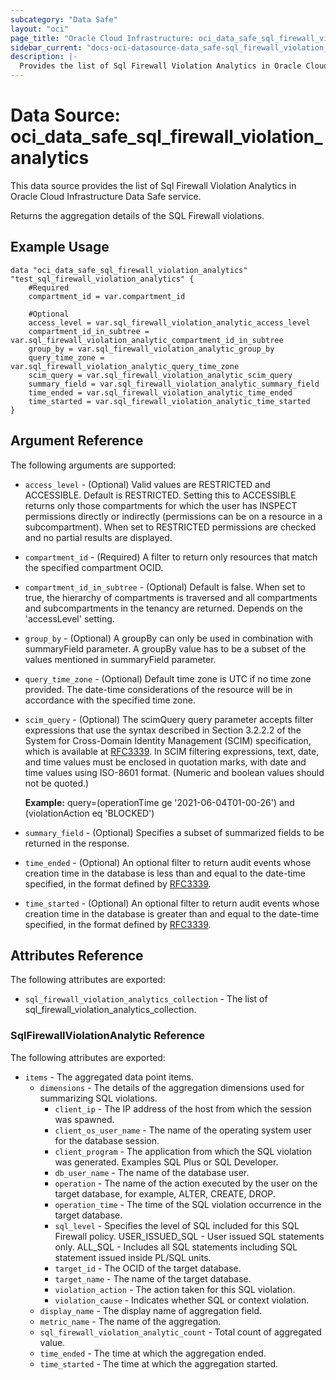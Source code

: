 ```yaml
---
subcategory: "Data Safe"
layout: "oci"
page_title: "Oracle Cloud Infrastructure: oci_data_safe_sql_firewall_violation_analytics"
sidebar_current: "docs-oci-datasource-data_safe-sql_firewall_violation_analytics"
description: |-
  Provides the list of Sql Firewall Violation Analytics in Oracle Cloud Infrastructure Data Safe service
---
```


# Data Source: oci_data_safe_sql_firewall_violation_analytics
This data source provides the list of Sql Firewall Violation Analytics in Oracle Cloud Infrastructure Data Safe service.

Returns the aggregation details of the SQL Firewall violations.


## Example Usage

```hcl
data "oci_data_safe_sql_firewall_violation_analytics" "test_sql_firewall_violation_analytics" {
	#Required
	compartment_id = var.compartment_id

	#Optional
	access_level = var.sql_firewall_violation_analytic_access_level
	compartment_id_in_subtree = var.sql_firewall_violation_analytic_compartment_id_in_subtree
	group_by = var.sql_firewall_violation_analytic_group_by
	query_time_zone = var.sql_firewall_violation_analytic_query_time_zone
	scim_query = var.sql_firewall_violation_analytic_scim_query
	summary_field = var.sql_firewall_violation_analytic_summary_field
	time_ended = var.sql_firewall_violation_analytic_time_ended
	time_started = var.sql_firewall_violation_analytic_time_started
}
```

## Argument Reference

The following arguments are supported:

* `access_level` - (Optional) Valid values are RESTRICTED and ACCESSIBLE. Default is RESTRICTED. Setting this to ACCESSIBLE returns only those compartments for which the user has INSPECT permissions directly or indirectly (permissions can be on a resource in a subcompartment). When set to RESTRICTED permissions are checked and no partial results are displayed. 
* `compartment_id` - (Required) A filter to return only resources that match the specified compartment OCID.
* `compartment_id_in_subtree` - (Optional) Default is false. When set to true, the hierarchy of compartments is traversed and all compartments and subcompartments in the tenancy are returned. Depends on the 'accessLevel' setting. 
* `group_by` - (Optional) A groupBy can only be used in combination with summaryField parameter. A groupBy value has to be a subset of the values mentioned in summaryField parameter. 
* `query_time_zone` - (Optional) Default time zone is UTC if no time zone provided. The date-time considerations of the resource will be in accordance with the specified time zone. 
* `scim_query` - (Optional) The scimQuery query parameter accepts filter expressions that use the syntax described in Section 3.2.2.2 of the System for Cross-Domain Identity Management (SCIM) specification, which is available at [RFC3339](https://tools.ietf.org/html/draft-ietf-scim-api-12). In SCIM filtering expressions, text, date, and time values must be enclosed in quotation marks, with date and time values using ISO-8601 format. (Numeric and boolean values should not be quoted.)

	**Example:** query=(operationTime ge '2021-06-04T01-00-26') and (violationAction eq 'BLOCKED') 
* `summary_field` - (Optional) Specifies a subset of summarized fields to be returned in the response.
* `time_ended` - (Optional) An optional filter to return audit events whose creation time in the database is less than and equal to the date-time specified, in the format defined by [RFC3339](https://tools.ietf.org/html/rfc3339). 
* `time_started` - (Optional) An optional filter to return audit events whose creation time in the database is greater than and equal to the date-time specified, in the format defined by [RFC3339](https://tools.ietf.org/html/rfc3339). 


## Attributes Reference

The following attributes are exported:

* `sql_firewall_violation_analytics_collection` - The list of sql_firewall_violation_analytics_collection.

### SqlFirewallViolationAnalytic Reference

The following attributes are exported:

* `items` - The aggregated data point items.
	* `dimensions` - The details of the aggregation dimensions used for summarizing SQL violations.
		* `client_ip` - The IP address of the host from which the session was spawned.
		* `client_os_user_name` - The name of the operating system user for the database session.
		* `client_program` - The application from which the SQL violation was generated. Examples SQL Plus or SQL Developer.
		* `db_user_name` - The name of the database user.
		* `operation` - The name of the action executed by the user on the target database, for example, ALTER, CREATE, DROP.
		* `operation_time` - The time of the SQL violation occurrence in the target database.
		* `sql_level` - Specifies the level of SQL included for this SQL Firewall policy. USER_ISSUED_SQL - User issued SQL statements only. ALL_SQL - Includes all SQL statements including SQL statement issued inside PL/SQL units. 
		* `target_id` - The OCID of the target database.
		* `target_name` - The name of the target database.
		* `violation_action` - The action taken for this SQL violation.
		* `violation_cause` - Indicates whether SQL or context violation.
	* `display_name` - The display name of aggregation field.
	* `metric_name` - The name of the aggregation.
	* `sql_firewall_violation_analytic_count` - Total count of aggregated value.
	* `time_ended` - The time at which the aggregation ended.
	* `time_started` - The time at which the aggregation started.

